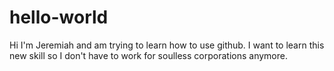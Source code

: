 # hello-world
Hi I'm Jeremiah and am trying to learn how to use github.  I want to learn this new skill so I don't have to work for soulless corporations anymore.  
